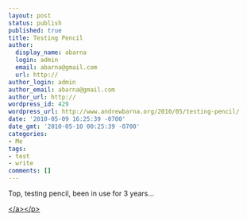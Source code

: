 ```yaml
---
layout: post
status: publish
published: true
title: Testing Pencil
author:
  display_name: abarna
  login: admin
  email: abarna@gmail.com
  url: http://
author_login: admin
author_email: abarna@gmail.com
author_url: http://
wordpress_id: 429
wordpress_url: http://www.andrewbarna.org/2010/05/testing-pencil/
date: '2010-05-09 16:25:39 -0700'
date_gmt: '2010-05-10 00:25:39 -0700'
categories:
- Me
tags:
- test
- write
comments: []
---
```

<p>Top, testing pencil, been in use for 3 years...</p>
<p><a href="http:&#47;&#47;www.andrewbarna.org&#47;blog&#47;wp-content&#47;uploads&#47;2010&#47;05&#47;l_2048_1536_1C4AC5DF-A65A-4CA7-A394-9F3C2BA8F041.jpeg"><img src="http:&#47;&#47;www.andrewbarna.org&#47;blog&#47;wp-content&#47;uploads&#47;2010&#47;05&#47;l_2048_1536_1C4AC5DF-A65A-4CA7-A394-9F3C2BA8F041.jpeg" alt="" class="alignnone size-full" &#47;><&#47;a><&#47;p></p>
